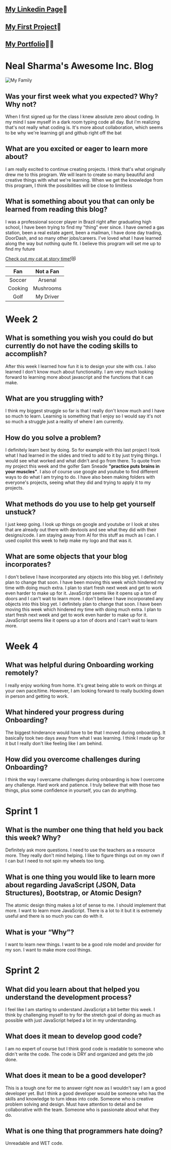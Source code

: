 <link href="style1.css" rel="stylesheet">

## [My Linkedin Page](https://www.linkedin.com/in/neal-sharma23)🔗

## [My First Project](https://kumarg23.github.io/food-blog.github.io/)🍛

## [My Portfolio](./Kumar-portfolio-page/)👨‍💼

# **Neal Sharma's Awesome Inc. Blog**

![My Family](/img/my-family.JPG)

## **Was your first week what you expected? Why? Why not?**

 When I first signed up for the class I knew absolute zero about coding. In my mind I saw myself in a dark room typing code all day. But i'm realizing that's not really what coding is. It's more about collaboration, which seems to be why we're learning git and github right off the bat

## **What are you excited or eager to learn more about?**

 I am really excited to continue creating projects. I think that's what originally drew me to this program. We will learn to create so many beautiful and creative things with what we're learning. When we get the knowledge from this program, I think the possibilities will be close to limitless

## **What is something about you that can only be learned from reading this blog?**

 I was a professional soccer player in Brazil right after graduating high school, I have been trying to find my "thing" ever since. I have owned a gas station, been a real estate agent, been a mailman, I have done day trading, DoorDash, and so many other jobs/careers. I've loved what I have learned along the way but nothing quite fit. I believe this program will set me up to find my future

[Check out my cat at story time!](https://www.tiktok.com/@marinafsharma/video/7342880475717078318)😻

| Fan | Not a Fan |
|:----:|:---------:|
| Soccer| Arsenal |
| Cooking | Mushrooms |
| Golf | My Driver |

# **Week 2**

## What is something you wish you could do but currently do not have the coding skills to accomplish?

 After this week I learned how fun it is to design your site with css. I also learned I don't know much about functionality. I am very much looking forward to learning more about javascript and the functions that it can make.

## What are you struggling with?

 I think my biggest struggle so far is that I really don't know much and I have so much to learn. Learning is something that I enjoy so I would say it's not so much a struggle just a reality of where I am currently.

## How do you solve a problem?

 I definitely learn best by doing. So for example with this last project I took what I had learned in the slides and tried to add to it by just trying things. I would see what worked and what didn't and go from there. To quote from my project this week and the golfer Sam Sneade **"practice puts brains in your muscles"**. I also of course use google and youtube to find different ways to do what I am trying to do. I have also been making folders with everyone's projects, seeing what they did and trying to apply it to my projects.

## What methods do you use to help get yourself unstuck?

 I just keep going. I look up things on google and youtube or I look at sites that are already out there with devtools and see what they did with their designs/code. I am staying away from AI for this stuff as much as I can. I used copilot this week to help make my logo and that was it.

## What are some objects that your blog incorporates?

  I don't believe I have incorporated any objects into this blog yet. I definitely plan to change that soon. I have been moving this week which hindered my time with doing much extra. I plan to start fresh next week and get to work even harder to make up for it. JavaScript seems like it opens up a ton of doors and I can't wait to learn more.
  I don't believe I have incorporated any objects into this blog yet. I definitely plan to change that soon. I have been moving this week which hindered my time with doing much extra. I plan to start fresh next week and get to work even harder to make up for it. JavaScript seems like it opens up a ton of doors and I can't wait to learn more.

# **Week 4**

## What was helpful during Onboarding working remotely?

I really enjoy working from home. It's great being able to work on things at your own pace/time. However, I am looking forward to really buckling down in person and getting to work.

## What hindered your progress during Onboarding?

The biggest hinderance would have to be that I moved during onboarding. It basically took two days away from what I was learning. I think I made up for it but I really don't like feeling like I am behind.

## How did you overcome challenges during Onboarding?

I think the way I overcame challenges during onboarding is how I overcome any challenge. Hard work and patience. I truly believe that with those two things, plus some confidence in yourself, you can do anything.

# **Sprint 1**

## What is the number one thing that held you back this week? Why?

Definitely ask more questions. I need to use the teachers as a resource more. They really don't mind helping. I like to figure things out on my own if I can but I need to not spin my wheels too long.

## What is one thing you would like to learn more about regarding JavaScript (JSON, Data Structures), Bootstrap, or Atomic Design?

The atomic design thing makes a lot of sense to me. I should implement that more. I want to learn more JavaScript. There is a lot to it but it is extremely useful and there is so much you can do with it.

## What is your “Why”?

I want to learn new things. I want to be a good role model and provider for my son. I want to make more cool things.

# **Sprint 2**

## What did you learn about that helped you understand the development process?

I feel like I am starting to understand JavaScript a bit better this week. I think by challenging myself to try for the stretch goal of doing as much as possible with just JavaScript helped a lot in my understanding.

## What does it mean to develop good code?

I am no expert of course but I think good code is readable to someone who didn't write the code. The code is DRY and organized and gets the job done.

## What does it mean to be a good developer?

This is a tough one for me to answer right now as I wouldn't say I am a good developer yet. But I think a good developer would be someone who has the skills and knowledge to turn ideas into code. Someone who is creative problem solving and design. Must have attention to detail and be collaborative with the team. Someone who is passionate about what they do.

## What is one thing that programmers hate doing?

Unreadable and WET code.
